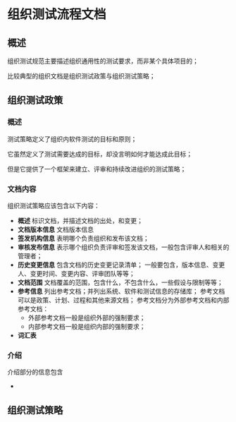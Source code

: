 # 组织测试流程文档

## 概述

组织测试规范主要描述组织通用性的测试要求，而非某个具体项目的；

比较典型的组织文档是组织测试政策与组织测试策略；

## 组织测试政策

### 概述

测试策略定义了组织内软件测试的目标和原则；

它虽然定义了测试需要达成的目标，却没言明如何才能达成此目标；

但是它提供了一个框架来建立、评审和持续改进组织的测试策略；

### 文档内容

组织测试策略应该包含以下内容：

* **概述** 标识文档，并描述文档的出处，和变更；
* **文档版本信息** 文档版本信息
* **签发机构信息** 表明哪个负责组织和发布该文档；
* **审核发布信息** 表示哪个组织负责评审和签发该文档，一般包含评审人和相关的管理者；
* **历史变更信息** 包含文档的历史变更记录清单； 一般要包含，版本信息、变更人、变更时间、变更内容、评审团队等等；
* **文档范围** 文档覆盖的范围，包含什么，不包含什么，一些假设与限制等等；
* **参考信息** 列出参考文档；并列出系统、软件和测试信息的存储库； 参考文档可以是政策、计划、过程和其他来源文档； 参考文档分为外部参考文档和内部参考文档：
  * 外部参考文档一般是组织外部的强制要求；
  * 内部参考文档一般是组织内部的强制要求；
* **词汇表**

### 介绍

介绍部分的信息包含

* 




## 组织测试策略

